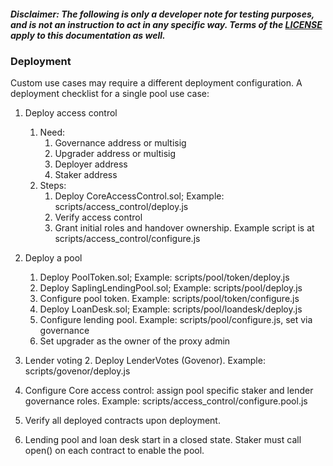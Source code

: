 ##### Disclaimer: The following is only a developer note for testing purposes, and is not an instruction to act in any specific way. Terms of the [LICENSE](LICENSE) apply to this documentation as well. 

### Deployment

Custom use cases may require a different deployment configuration. A deployment checklist for a single pool use case:


1. Deploy access control 
   1. Need:
      1. Governance address or multisig
      2. Upgrader address or multisig
      3. Deployer address
      4. Staker address
   2. Steps:
      1. Deploy CoreAccessControl.sol; Example: scripts/access_control/deploy.js
      2. Verify access control
      3. Grant initial roles and handover ownership. Example script is at scripts/access_control/configure.js

2. Deploy a pool
   1. Deploy PoolToken.sol; Example: scripts/pool/token/deploy.js
   2. Deploy SaplingLendingPool.sol; Example: scripts/pool/deploy.js
   3. Configure pool token. Example: scripts/pool/token/configure.js
   4. Deploy LoanDesk.sol; Example: scripts/pool/loandesk/deploy.js
   5. Configure lending pool. Example: scripts/pool/configure.js, set via governance
   6. Set upgrader as the owner of the proxy admin

3. Lender voting
   2. Deploy LenderVotes (Govenor). Example: scripts/govenor/deploy.js

4. Configure Core access control: assign pool specific staker and lender governance roles. Example: scripts/access_control/configure.pool.js

5. Verify all deployed contracts upon deployment.

6. Lending pool and loan desk start in a closed state. Staker must call open() on each contract to enable the pool.
